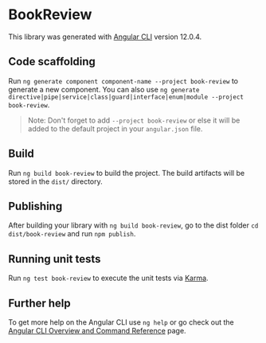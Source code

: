# BookReview

This library was generated with [Angular CLI](https://github.com/angular/angular-cli) version 12.0.4.

## Code scaffolding

Run `ng generate component component-name --project book-review` to generate a new component. You can also use `ng generate directive|pipe|service|class|guard|interface|enum|module --project book-review`.
> Note: Don't forget to add `--project book-review` or else it will be added to the default project in your `angular.json` file. 

## Build

Run `ng build book-review` to build the project. The build artifacts will be stored in the `dist/` directory.

## Publishing

After building your library with `ng build book-review`, go to the dist folder `cd dist/book-review` and run `npm publish`.

## Running unit tests

Run `ng test book-review` to execute the unit tests via [Karma](https://karma-runner.github.io).

## Further help

To get more help on the Angular CLI use `ng help` or go check out the [Angular CLI Overview and Command Reference](https://angular.io/cli) page.
